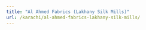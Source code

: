 ```yaml
---
title: "Al Ahmed Fabrics (Lakhany Silk Mills)"
url: /karachi/al-ahmed-fabrics-lakhany-silk-mills/
---
```

